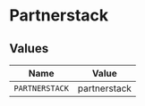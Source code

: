 # Partnerstack


## Values

| Name           | Value          |
| -------------- | -------------- |
| `PARTNERSTACK` | partnerstack   |